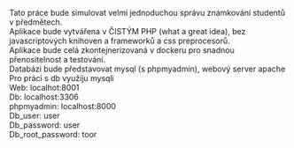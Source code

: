 Tato práce bude simulovat velmi jednoduchou správu známkování studentů v předmětech.  
Aplikace bude vytvářena v ČISTÝM PHP (what a great idea), bez javascriptových knihoven a frameworků a css preprocesorů.  
Aplikace bude celá zkontejnerizovaná v dockeru pro snadnou přenositelnost a testování.  
Databázi bude představovat mysql (s phpmyadmin), webový server apache  
Pro práci s db využiju mysqli</br>
Web: localhot:8001  
Db: localhost:3306  
phpmyadmin: localhost:8000</br>
Db_user: user  
Db_password: user  
Db_root_password: toor 
